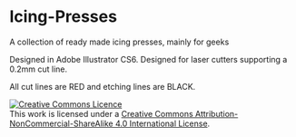 Icing-Presses
=============

A collection of ready made icing presses, mainly for geeks

Designed in Adobe Illustrator CS6.
Designed for laser cutters supporting a 0.2mm cut line.

All cut lines are RED and etching lines are BLACK.


<a rel="license" href="http://creativecommons.org/licenses/by-nc-sa/4.0/"><img alt="Creative Commons Licence" style="border-width:0" src="http://i.creativecommons.org/l/by-nc-sa/4.0/88x31.png" /></a><br />This work is licensed under a <a rel="license" href="http://creativecommons.org/licenses/by-nc-sa/4.0/">Creative Commons Attribution-NonCommercial-ShareAlike 4.0 International License</a>.
